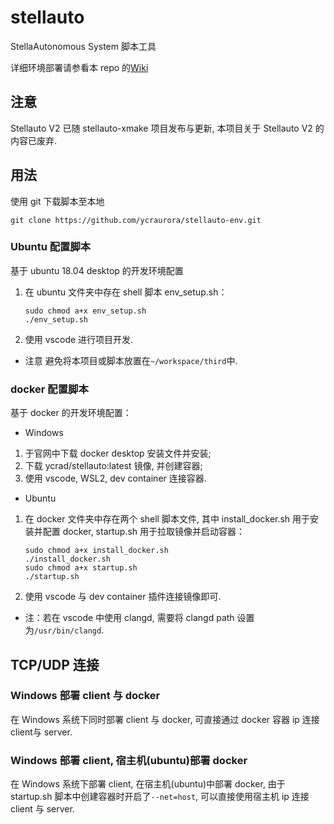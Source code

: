 # stellauto
StellaAutonomous System 脚本工具

详细环境部署请参看本 repo 的[Wiki](https://github.com/ycraurora/stellauto-env/wiki)

## 注意
Stellauto V2 已随 stellauto-xmake 项目发布与更新, 本项目关于 Stellauto V2 的内容已废弃.

## 用法
使用 git 下载脚本至本地
```
git clone https://github.com/ycraurora/stellauto-env.git
```

### Ubuntu 配置脚本
基于 ubuntu 18.04 desktop 的开发环境配置
1. 在 ubuntu 文件夹中存在 shell 脚本 env_setup.sh：
   ```
   sudo chmod a+x env_setup.sh
   ./env_setup.sh
   ```
2. 使用 vscode 进行项目开发.

- 注意
避免将本项目或脚本放置在`~/workspace/third`中.

### docker 配置脚本
基于 docker 的开发环境配置：
- Windows
1. 于官网中下载 docker desktop 安装文件并安装;
2. 下载 ycrad/stellauto:latest 镜像, 并创建容器;
3. 使用 vscode, WSL2, dev container 连接容器.
- Ubuntu
1. 在 docker 文件夹中存在两个 shell 脚本文件, 其中 install_docker.sh 用于安装并配置 docker, startup.sh 用于拉取镜像并启动容器：
   ```
   sudo chmod a+x install_docker.sh
   ./install_docker.sh
   sudo chmod a+x startup.sh
   ./startup.sh
   ```
2. 使用 vscode 与 dev container 插件连接镜像即可.

- 注：若在 vscode 中使用 clangd, 需要将 clangd path 设置为`/usr/bin/clangd`.

## TCP/UDP 连接
### Windows 部署 client 与 docker
在 Windows 系统下同时部署 client 与 docker, 可直接通过 docker 容器 ip 连接 client与 server.
### Windows 部署 client, 宿主机(ubuntu)部署 docker
在 Windows 系统下部署 client, 在宿主机(ubuntu)中部署 docker, 由于 startup.sh 脚本中创建容器时开启了`--net=host`, 可以直接使用宿主机 ip 连接 client 与 server.
